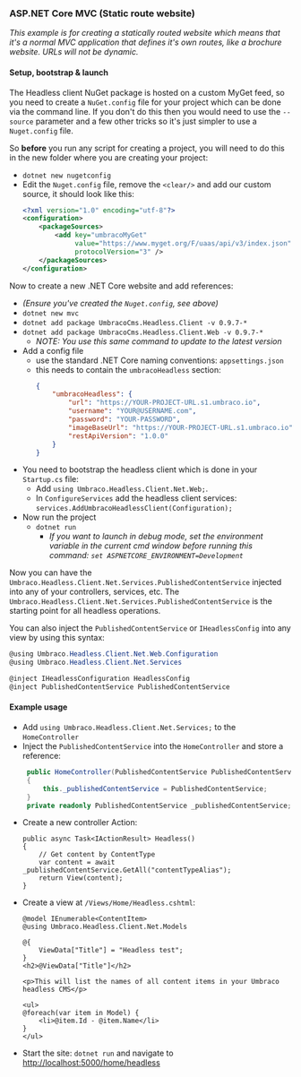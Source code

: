 ### ASP.NET Core MVC (Static route website)

_This example is for creating a statically routed website which means that it's a normal MVC application that defines it's own routes, like a brochure website. URLs will not be dynamic._

#### Setup, bootstrap & launch

The Headless client NuGet package is hosted on a custom MyGet feed, so you need to create a `NuGet.config` file for your project which can be done via the command line. If you don't do this then you would need to use the `--source` parameter and a few other tricks so it's just simpler to use a `Nuget.config` file. 

So __before__ you run any script for creating a project, you will need to do this in the new folder where you are creating your project:

* `dotnet new nugetconfig`
* Edit the `Nuget.config` file, remove the `<clear/>` and add our custom source, it should look like this:
    ```xml
    <?xml version="1.0" encoding="utf-8"?>
    <configuration>
        <packageSources>
            <add key="umbracoMyGet" 
                 value="https://www.myget.org/F/uaas/api/v3/index.json" 
                 protocolVersion="3" />
        </packageSources>
    </configuration>
    ```
Now to create a new .NET Core website and add references:
   * _(Ensure you've created the `Nuget.config`, see above)_
   * `dotnet new mvc`
   * `dotnet add package UmbracoCms.Headless.Client -v 0.9.7-*`   
   * `dotnet add package UmbracoCms.Headless.Client.Web -v 0.9.7-*`  
      * _NOTE: You use this same command to update to the latest version_
* Add a config file
    * use the standard .NET Core naming conventions: `appsettings.json`
    * this needs to contain the `umbracoHeadless` section:
        ```json
        {
            "umbracoHeadless": {
                "url": "https://YOUR-PROJECT-URL.s1.umbraco.io",
                "username": "YOUR@USERNAME.com",
                "password": "YOUR-PASSWORD",
                "imageBaseUrl": "https://YOUR-PROJECT-URL.s1.umbraco.io",
                "restApiVersion": "1.0.0"
            }
        }
        ```
* You need to bootstrap the headless client which is done in your `Startup.cs` file:
   * Add `using Umbraco.Headless.Client.Net.Web;`.
   * In `ConfigureServices` add the headless client services: `services.AddUmbracoHeadlessClient(Configuration);`
* Now run the project
   * `dotnet run`
      * _If you want to launch in debug mode, set the environment variable in the current cmd window before running this command: `set ASPNETCORE_ENVIRONMENT=Development`_

Now you can have the `Umbraco.Headless.Client.Net.Services.PublishedContentService` injected into any of your controllers, services, etc. The `Umbraco.Headless.Client.Net.Services.PublishedContentService` is the starting point for all headless operations.

You can also inject the `PublishedContentService` or `IHeadlessConfig` into any view by using this syntax:
```csharp
@using Umbraco.Headless.Client.Net.Web.Configuration
@using Umbraco.Headless.Client.Net.Services

@inject IHeadlessConfiguration HeadlessConfig
@inject PublishedContentService PublishedContentService
```

#### Example usage

* Add `using Umbraco.Headless.Client.Net.Services;` to the `HomeController`
* Inject the `PublishedContentService` into the `HomeController` and store a reference:
   ```csharp
    public HomeController(PublishedContentService PublishedContentService)
    {
        this._publishedContentService = PublishedContentService;
    }
    private readonly PublishedContentService _publishedContentService;
   ```
* Create a new controller Action:
    ```cscharp
    public async Task<IActionResult> Headless()
    {
        // Get content by ContentType
        var content = await _publishedContentService.GetAll("contentTypeAlias");
        return View(content);
    }
    ```
* Create a view at `/Views/Home/Headless.cshtml`:
    ```chsarp
    @model IEnumerable<ContentItem>
    @using Umbraco.Headless.Client.Net.Models

    @{
        ViewData["Title"] = "Headless test";
    }
    <h2>@ViewData["Title"]</h2>

    <p>This will list the names of all content items in your Umbraco headless CMS</p>

    <ul>
    @foreach(var item in Model) {
        <li>@item.Id - @item.Name</li>
    }
    </ul>
    ```
* Start the site: `dotnet run` and navigate to [http://localhost:5000/home/headless]()

